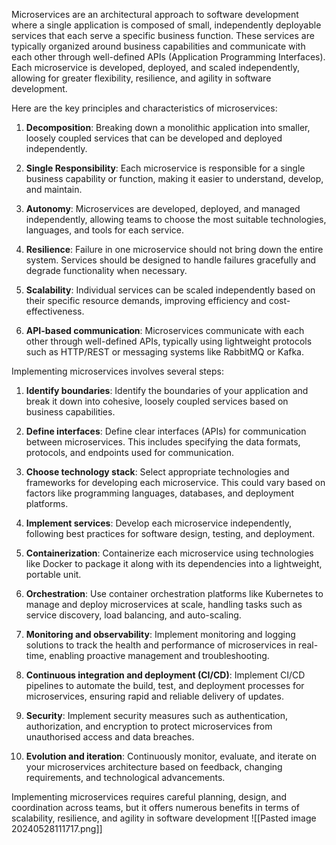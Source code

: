 Microservices are an architectural approach to software development where a single application is composed of small, independently deployable services that each serve a specific business function. These services are typically organized around business capabilities and communicate with each other through well-defined APIs (Application Programming Interfaces). Each microservice is developed, deployed, and scaled independently, allowing for greater flexibility, resilience, and agility in software development.

Here are the key principles and characteristics of microservices:

1. **Decomposition**: Breaking down a monolithic application into smaller, loosely coupled services that can be developed and deployed independently.

2. **Single Responsibility**: Each microservice is responsible for a single business capability or function, making it easier to understand, develop, and maintain.

3. **Autonomy**: Microservices are developed, deployed, and managed independently, allowing teams to choose the most suitable technologies, languages, and tools for each service.

4. **Resilience**: Failure in one microservice should not bring down the entire system. Services should be designed to handle failures gracefully and degrade functionality when necessary.

5. **Scalability**: Individual services can be scaled independently based on their specific resource demands, improving efficiency and cost-effectiveness.

6. **API-based communication**: Microservices communicate with each other through well-defined APIs, typically using lightweight protocols such as HTTP/REST or messaging systems like RabbitMQ or Kafka.

Implementing microservices involves several steps:

1. **Identify boundaries**: Identify the boundaries of your application and break it down into cohesive, loosely coupled services based on business capabilities.

2. **Define interfaces**: Define clear interfaces (APIs) for communication between microservices. This includes specifying the data formats, protocols, and endpoints used for communication.

3. **Choose technology stack**: Select appropriate technologies and frameworks for developing each microservice. This could vary based on factors like programming languages, databases, and deployment platforms.

4. **Implement services**: Develop each microservice independently, following best practices for software design, testing, and deployment.

5. **Containerization**: Containerize each microservice using technologies like Docker to package it along with its dependencies into a lightweight, portable unit.

6. **Orchestration**: Use container orchestration platforms like Kubernetes to manage and deploy microservices at scale, handling tasks such as service discovery, load balancing, and auto-scaling.

7. **Monitoring and observability**: Implement monitoring and logging solutions to track the health and performance of microservices in real-time, enabling proactive management and troubleshooting.

8. **Continuous integration and deployment (CI/CD)**: Implement CI/CD pipelines to automate the build, test, and deployment processes for microservices, ensuring rapid and reliable delivery of updates.

9. **Security**: Implement security measures such as authentication, authorization, and encryption to protect microservices from unauthorised access and data breaches.

10. **Evolution and iteration**: Continuously monitor, evaluate, and iterate on your microservices architecture based on feedback, changing requirements, and technological advancements.

Implementing microservices requires careful planning, design, and coordination across teams, but it offers numerous benefits in terms of scalability, resilience, and agility in software development
![[Pasted image 20240528111717.png]]